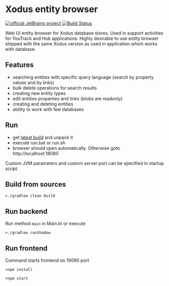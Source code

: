 # Xodus entity browser
[![official JetBrains project](http://jb.gg/badges/official.svg)](https://confluence.jetbrains.com/display/ALL/JetBrains+on+GitHub)
[![Build Status](https://travis-ci.org/JetBrains/xodus-entity-browser.svg?branch=master)](https://travis-ci.org/JetBrains/xodus-entity-browser)

Web UI entity browser for Xodus database stores. Used in support activities for YouTrack and Hub applications. Highly desirable to use entity browser shipped with the same Xodus version as used in application which works with database.

## Features

* searching entities with specific query language (search by property values and by links)
* bulk delete operations for search results
* creating new entity types
* edit entities properties and links (blobs are readonly)
* creating and deleting entities
* ability to work with few databases

## Run

* get [latest build](https://bintray.com/lehvolk/maven/download_file?file_path=com%2Flehvolk%2Fxodus%2Fxodus-entity-browser%2F1.1.0%2Fxodus-entity-browser-1.1.0.zip) and unpack it
* execute run.bat or run.sh
* browser should open automatically. Otherwise goto http://localhost:18080

Custom JVM parameters and custom server port can be specified in startup script.

## Build from sources

    >./gradlew clean build

## Run backend

Run method `main` in Main.kt or execute

    >./gradlew runShadow

## Run frontend

Command starts frontend on 19090 port

    >npm install

    >npm start
